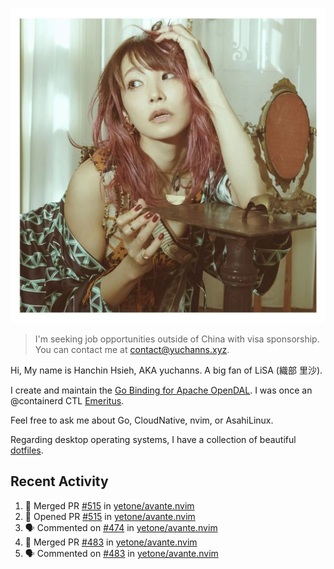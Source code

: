 <p align="center">
  <img src="./assets/LiSA2.webp" width=550 />
</p>

> I'm seeking job opportunities outside of China with visa sponsorship. You can contact me at contact@yuchanns.xyz.

Hi, My name is Hanchin Hsieh, AKA yuchanns. A big fan of LiSA (織部 里沙).

I create and maintain the [Go Binding for Apache OpenDAL](https://github.com/apache/opendal/tree/main/bindings/go). I was once an @containerd CTL [Emeritus](https://github.com/containerd/nerdctl/pull/3067).

Feel free to ask me about Go, CloudNative, nvim, or AsahiLinux.

Regarding desktop operating systems, I have a collection of beautiful [dotfiles](https://github.com/yuchanns/dotfiles).

## Recent Activity

<!--START_SECTION:activity-->
1. 🎉 Merged PR [#515](https://github.com/yetone/avante.nvim/pull/515) in [yetone/avante.nvim](https://github.com/yetone/avante.nvim)
2. 💪 Opened PR [#515](https://github.com/yetone/avante.nvim/pull/515) in [yetone/avante.nvim](https://github.com/yetone/avante.nvim)
3. 🗣 Commented on [#474](https://github.com/yetone/avante.nvim/issues/474#issuecomment-2327954338) in [yetone/avante.nvim](https://github.com/yetone/avante.nvim)
4. 🎉 Merged PR [#483](https://github.com/yetone/avante.nvim/pull/483) in [yetone/avante.nvim](https://github.com/yetone/avante.nvim)
5. 🗣 Commented on [#483](https://github.com/yetone/avante.nvim/pull/483#issuecomment-2327939293) in [yetone/avante.nvim](https://github.com/yetone/avante.nvim)
<!--END_SECTION:activity-->

